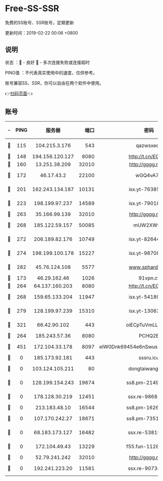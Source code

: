 # Free-SS-SSR

免费的SS账号、SSR账号，定期更新

更新时间：2019-02-22 00:06 +0800

## 说明

状态     ：🙂 - 良好 🙁 - 多次连接失败或连接超时

PING值   ：不代表真实使用中的速度，仅供参考。

账号兼容SS、SSR，你可以自由在两个软件中使用。

👉[扫码页面](https://liesauer.github.io/free-ss-ssr.github.io/)👈

## 账号

|-|PING|服务器|端口|密码|加密方式|区域|
|:----:|:----:|:-----:|-----:|:----:|:----:|:----:|
|🙂|115|104.215.3.176|543|qazwsxedc|aes-256-gcm|JP|
|🙂|148|194.156.120.127|8080|http://t.cn/EGJIyrl|rc4-md5|RU|
|🙂|160|13.251.38.209|32010|http://gggg.rocks|chacha20|SG|
|🙂|172|46.17.43.2|22100|wGQ4vA7D|aes-256-gcm|RU|
|🙂|201|162.243.134.187|10131|isx.yt-76385286|aes-256-cfb|US|
|🙂|223|198.199.97.237|14589|isx.yt-79018658|aes-256-cfb|US|
|🙂|263|35.166.99.139|32010|http://gggg.rocks|chacha20|US|
|🙂|268|185.122.59.157|50085|mUW2XWw8|aes-256-cfb|GB|
|🙂|272|206.189.82.176|10749|isx.yt-82644423|aes-256-cfb|SG|
|🙂|274|198.199.100.178|15227|isx.yt-98708558|aes-256-cfb|US|
|🙂|282|45.76.124.108|5577|www.sphard.com|aes-256-cfb|AU|
|🙂|173|46.29.162.46|1026|91vpn.cf|rc4-md5|RU|
|🙂|264|64.137.160.203|8080|http://t.cn/EGJIyrl|rc4-md5|CA|
|🙂|268|159.65.133.204|11947|isx.yt-54180036|aes-256-cfb|SG|
|🙂|279|128.199.97.239|15310|isx.yt-13063955|aes-256-cfb|SG|
|🙂|321|66.42.90.102|443|oiECpTuVmLLxk4Ts|aes-256-cfb|US|
|🙁|264|185.243.57.36|8080|PCHQ2E|rc4-md5|US|
|🙁|451|172.104.33.178|8097|eIW0Dnk69454e6nSwuspv9DmS201tQ0D|aes-256-cfb|SG|
|🙁|0|185.173.92.181|443|sssru.icu|rc4-md5|RU|
|🙁|0|103.124.105.211|80|dongtaiwang.com|aes-256-cfb|US|
|🙁|0|128.199.154.243|19674|ss8.pm-21493386|aes-256-cfb|SG|
|🙁|0|178.128.30.219|12451|ssx.re-98681435|aes-256-cfb|SG|
|🙁|0|213.183.48.10|16544|ss8.pm-16263031|rc4-md5|RU|
|🙁|0|107.170.242.27|18671|ss8.pm-73518154|aes-256-cfb|US|
|🙁|0|68.183.173.127|16482|ssx.re-53819534|aes-256-cfb|US|
|🙁|0|172.104.49.43|13229|f55.fun-11286035|aes-256-cfb|SG|
|🙁|0|52.79.241.242|32010|http://gggg.rocks|chacha20|KR|
|🙁|0|192.241.223.20|11581|ssx.re-90738026|aes-256-cfb|US|
